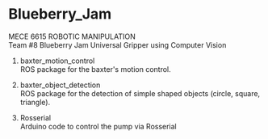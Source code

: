 # Blueberry_Jam
MECE 6615 ROBOTIC MANIPULATION <br/>
Team #8 Blueberry Jam
Universal Gripper using Computer Vision

1. baxter_motion_control <br/>
ROS package for the baxter's motion control.

2. baxter_object_detection <br/>
ROS package for the detection of simple shaped objects (circle, square, triangle).

3. Rosserial <br/>
Arduino code to control the pump via Rosserial

